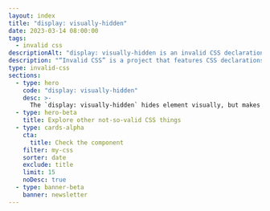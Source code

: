 ```yaml
---
layout: index
title: "display: visually-hidden"
date: 2023-03-14 08:00:00
tags:
  - invalid css
descriptionAlt: "display: visually-hidden is an invalid CSS declaration I wish existed."
description: "“Invalid CSS” is a project that features CSS declarations that are not valid and non-existing. For example, display: visually-hidden."
type: invalid-css
sections:
  - type: hero
    code: "display: visually-hidden"
    desc: >-
      The `display: visually-hidden` hides element visually, but makes it reachable to asssistive technologies.
  - type: hero-beta
    title: Explore other not-so-valid CSS things
  - type: cards-alpha
    cta:
      title: Check the component
    filter: my-css
    sorter: date
    exclude: title
    limit: 15
    noDesc: true
  - type: banner-beta
    banner: newsletter
---
```

